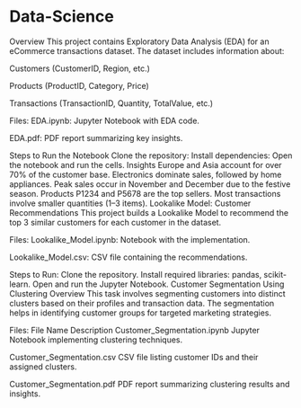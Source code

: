 # Data-Science
Overview
This project contains Exploratory Data Analysis (EDA) for an eCommerce transactions dataset. The dataset includes information about:

Customers (CustomerID, Region, etc.)

Products (ProductID, Category, Price)

Transactions (TransactionID, Quantity, TotalValue, etc.)

Files:
EDA.ipynb: Jupyter Notebook with EDA code.

EDA.pdf: PDF report summarizing key insights.

Steps to Run the Notebook
Clone the repository:
Install dependencies:
Open the notebook and run the cells.
Insights
Europe and Asia account for over 70% of the customer base.
Electronics dominate sales, followed by home appliances.
Peak sales occur in November and December due to the festive season.
Products P1234 and P5678 are the top sellers.
Most transactions involve smaller quantities (1–3 items).
Lookalike Model: Customer Recommendations
This project builds a Lookalike Model to recommend the top 3 similar customers for each customer in the dataset.

Files:
Lookalike_Model.ipynb: Notebook with the implementation.

Lookalike_Model.csv: CSV file containing the recommendations.

Steps to Run:
Clone the repository.
Install required libraries: pandas, scikit-learn.
Open and run the Jupyter Notebook.
Customer Segmentation Using Clustering
Overview
This task involves segmenting customers into distinct clusters based on their profiles and transaction data. The segmentation helps in identifying customer groups for targeted marketing strategies.

Files:
File Name	Description
Customer_Segmentation.ipynb	Jupyter Notebook implementing clustering techniques.

Customer_Segmentation.csv	CSV file listing customer IDs and their assigned clusters.

Customer_Segmentation.pdf	PDF report summarizing clustering results and insights.
